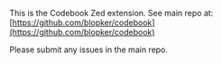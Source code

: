 This is the Codebook Zed extension.
See main repo at: [https://github.com/blopker/codebook](https://github.com/blopker/codebook)

Please submit any issues in the main repo.
